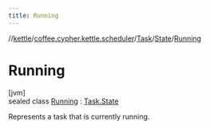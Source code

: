 ```yaml
---
title: Running
---
```

//[kettle](../../../../../index.html)/[coffee.cypher.kettle.scheduler](../../../index.html)/[Task](../../index.html)/[State](../index.html)/[Running](index.html)



# Running



[jvm]\
sealed class [Running](index.html) : [Task.State](../index.html)

Represents a task that is currently running.


